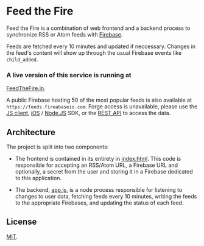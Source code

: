 Feed the Fire
=============
Feed the Fire is a combination of web frontend and a backend process to
synchronize RSS or Atom feeds with [Firebase](https://www.firebase.com/).

Feeds are fetched every 10 minutes and updated if neccessary. Changes in the
feed's content will show up through the usual Firebase events like
`child_added`.

### A live version of this service is running at
[FeedTheFire.in](http://feedthefire.in).

A public Firebase hosting 50 of the most popular feeds is also available 
at `https://feeds.fireabaseio.com`. Forge access is unavailable, please use
the [JS client](https://www.firebase.com/docs/web-quickstart.html),
[iOS](https://www.firebase.com/docs/ios-quickstart.html) /
[Node.JS](https://www.firebase.com/docs/nodejs-quickstart.html) SDK, or the
[REST API](https://www.firebase.com/docs/rest-api-quickstart.html) to access the data.

Architecture
------------
The project is split into two components:

* The frontend is contained in its entirety in [index.html](https://github.com/firebase/feedthefire/blob/gh-pages/index.html).
This code is responsible for accepting an RSS/Atom URL, a Firebase URL and optionally,
a secret from the user and storing it in a Firebase dedicated to this application.

* The backend, [app.js](https://github.com/firebase/feedthefire/blob/gh-pages/app.js), is a
node process responsible for listening to changes to user data, fetching feeds every
10 minutes, writing the feeds to the appropriate Firebases, and updating the
status of each feed.

License
-------
[MIT](http://firebase.mit-license.org).
